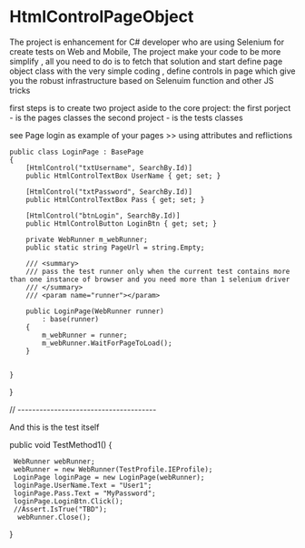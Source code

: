 # HtmlControlPageObject
The project is enhancement for C# developer who are using Selenium for create tests on Web and Mobile, 
The project make your code to be more simplify , all you need to do is to fetch that solution and start define page object class with the very simple coding , define controls in page which give you the robust infrastructure based on Selenuim function and other JS tricks

first steps is to create two project aside to the core project:
the first porject - is the pages classes
the second project - is the tests classes




see Page login as example of your pages >> using attributes and reflictions

    public class LoginPage : BasePage
    {
        [HtmlControl("txtUsername", SearchBy.Id)]
        public HtmlControlTextBox UserName { get; set; }

        [HtmlControl("txtPassword", SearchBy.Id)]
        public HtmlControlTextBox Pass { get; set; }

        [HtmlControl("btnLogin", SearchBy.Id)]
        public HtmlControlButton LoginBtn { get; set; }

        private WebRunner m_webRunner;
        public static string PageUrl = string.Empty;

        /// <summary>
        /// pass the test runner only when the current test contains more than one instance of browser and you need more than 1 selenium driver
        /// </summary>
        /// <param name="runner"></param>

        public LoginPage(WebRunner runner)
            : base(runner)
        {
            m_webRunner = runner;
            m_webRunner.WaitForPageToLoad();
        }


    }
}

// --------------------------------------

And this is the test itself 


 public void TestMethod1()
  {
         
     WebRunner webRunner;
     webRunner = new WebRunner(TestProfile.IEProfile);
     LoginPage loginPage = new LoginPage(webRunner);
     loginPage.UserName.Text = "User1";
     loginPage.Pass.Text = "MyPassword";
     loginPage.LoginBtn.Click();
     //Assert.IsTrue("TBD");
      webRunner.Close();

          
   }
